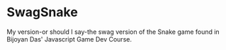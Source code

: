 # SwagSnake
My version-or should I say-the swag version of the Snake game found in Bijoyan Das' Javascript Game Dev Course.
